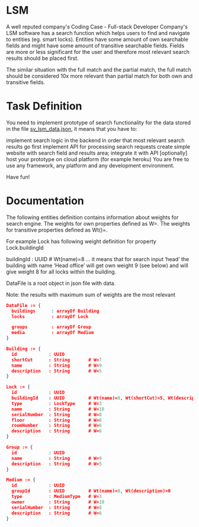 # LSM
A well reputed company's Coding Case - Full-stack Developer
Company's LSM software has a search function which helps users to find and navigate to entities (eg. smart locks). Entities have some amount of own searchable fields and might have some amount of transitive searchable fields. Fields are more or less significant for the user and therefore most relevant search results should be placed first.

The similar situation with the full match and the partial match, the full match should be considered 10x more relevant than partial match for both own and transitive fields.

# Task Definition
You need to implement prototype of search functionality for the data stored in the file [sv_lsm_data.json](https://github.com/tahsildari/LSM/blob/master/LSM/Data/sv_lsm_data.json), it means that you have to:

implement search logic in the backend in order that most relevant search results go first
implement API for processing search requests
create simple website with search field and results area; integrate it with API
[optionally] host your prototype on cloud platform (for example heroku)
You are free to use any framework, any platform and any development environment.

Have fun!

# Documentation
The following entities definition contains information about weights for search engine. The weights for own properties defined as W=<number>. The weights for transitive properties defined as Wt(<name>)=<number>.

For example Lock has following weight definition for property Lock.buildingId

  buildingId : UUID # Wt(name)=8 ...
it means that for search input ‘head’ the building with name ‘Head office’ will get own weight 9 (see below) and will give weight 8 for all locks within the building.

DataFile is a root object in json file with data.

Note: the results with maximum sum of weights are the most relevant

```json
DataFile := {
  buildings      : arrayOf Building
  locks          : arrayOf Lock

  groups         : arrayOf Group
  media          : arrayOf Medium
}

Building := {
  id            : UUID
  shortCut      : String       # W=7
  name          : String       # W=9
  description   : String       # W=5
}

Lock := {
  id            : UUID
  buildingId    : UUID         # Wt(name)=8, Wt(shortCut)=5, Wt(description)=0
  type          : LockType     # W=3
  name          : String       # W=10
  serialNumber  : String       # W=8
  floor         : String       # W=6
  roomNumber    : String       # W=6
  description   : String       # W=6
}

Group := {
  id            : UUID
  name          : String       # W=9
  description   : String       # W=5
}

Medium := {
  id            : UUID
  groupId       : UUID         # Wt(name)=8, Wt(description)=0
  type          : MediumType   # W=3
  owner         : String       # W=10
  serialNumber  : String       # W=8
  description   : String       # W=6
}
```
